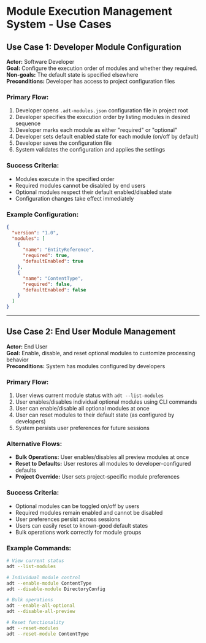 # Module Execution Management System - Use Cases

## Use Case 1: Developer Module Configuration

**Actor:** Software Developer  
**Goal:** Configure the execution order of modules and whether they required.
**Non-goals:** The default state is specified elsewhere  
**Preconditions:** Developer has access to project configuration files  

### Primary Flow:
1. Developer opens `.adt-modules.json` configuration file in project root
2. Developer specifies the execution order by listing modules in desired sequence
3. Developer marks each module as either "required" or "optional"
4. Developer sets default enabled state for each module (on/off by default)
5. Developer saves the configuration file
6. System validates the configuration and applies the settings

### Success Criteria:
- Modules execute in the specified order
- Required modules cannot be disabled by end users
- Optional modules respect their default enabled/disabled state
- Configuration changes take effect immediately

### Example Configuration:
```json
{
  "version": "1.0",
  "modules": [
    {
      "name": "EntityReference",
      "required": true,
      "defaultEnabled": true
    },
    {
      "name": "ContentType", 
      "required": false,
      "defaultEnabled": false
    }
  ]
}
```

---

## Use Case 2: End User Module Management

**Actor:** End User  
**Goal:** Enable, disable, and reset optional modules to customize processing behavior  
**Preconditions:** System has modules configured by developers  

### Primary Flow:
1. User views current module status with `adt --list-modules`
2. User enables/disables individual optional modules using CLI commands
3. User can enable/disable all optional modules at once
4. User can reset modules to their default state (as configured by developers)
5. System persists user preferences for future sessions

### Alternative Flows:
- **Bulk Operations:** User enables/disables all preview modules at once
- **Reset to Defaults:** User restores all modules to developer-configured defaults
- **Project Override:** User sets project-specific module preferences

### Success Criteria:
- Optional modules can be toggled on/off by users
- Required modules remain enabled and cannot be disabled
- User preferences persist across sessions
- Users can easily reset to known-good default states
- Bulk operations work correctly for module groups

### Example Commands:
```bash
# View current status
adt --list-modules

# Individual module control
adt --enable-module ContentType
adt --disable-module DirectoryConfig

# Bulk operations
adt --enable-all-optional
adt --disable-all-preview

# Reset functionality
adt --reset-modules
adt --reset-module ContentType
```